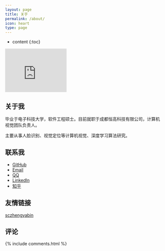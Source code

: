 ```yaml
---
layout: page
title: 关于
permalink: /about/
icon: heart
type: page
---
```


* content
{:toc}

<iframe src="https://githubbadge.appspot.com/alvinzhu?s=1" style="border: 0;height: 142px;width: 200px;overflow: hidden;" frameBorder="0"></iframe>

## 关于我

毕业于电子科技大学，软件工程硕士。目前就职于成都恒高科技有限公司，计算机视觉团队负责人。

主要从事人脸识别、视觉定位等计算机视觉、深度学习算法研究。

## 联系我

* [GitHub](https://github.com/AlvinZhu)
* [Email](mailto:alvin.zhuge@gmail.com)
* [QQ](https://wpa.qq.com/msgrd?v=3&uin=157735432&site=qq&menu=yes)
* [LinkedIn](https://www.linkedin.com/in/alvinzhuge/)
* [知乎](https://www.zhihu.com/people/alvinzhuge)

## 友情链接

[sczhengyabin](https://sczhengyabin.me)


## 评论

{% include comments.html %}
